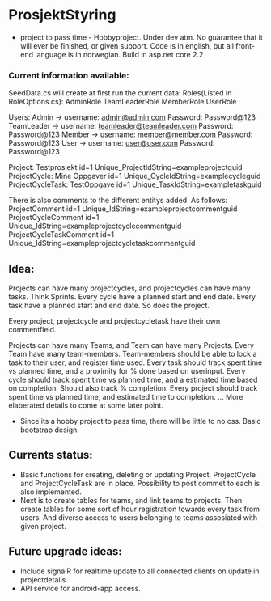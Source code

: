 # ProsjektStyring
- project to pass time - Hobbyproject. Under dev atm.
No guarantee that it will ever be finished, or given support.
Code is in english, but all front-end language is in norwegian. Build in asp.net core 2.2

### Current information available:  ###

SeedData.cs will create at first run the current data:
Roles(Listed in RoleOptions.cs):
AdminRole
TeamLeaderRole
MemberRole
UserRole

Users:
Admin -> username: admin@admin.com  Password: Password@123
TeamLeader -> username: teamleader@teamleader.com  Password: Password@123
Member -> username: member@member.com  Password: Password@123
User -> username: user@user.com  Password: Password@123

Project:
Testprosjekt	id=1	Unique_ProjectIdString=exampleprojectguid
ProjectCycle:
Mine Oppgaver	id=1	Unique_CycleIdString=examplecycleguid
ProjectCycleTask:
TestOppgave		id=1	Unique_TaskIdString=exampletaskguid

There is also comments to the different entitys added. As follows:
ProjectComment	id=1	Unique_IdString=exampleprojectcommentguid
ProjectCycleComment	id=1	Unique_IdString=exampleprojectcyclecommentguid
ProjectCycleTaskComment	id=1	Unique_IdString=exampleprojectcycletaskcommentguid


##  Idea:
Projects can have many projectcycles, and projectcycles can have many tasks. Think Sprints.
Every cycle have a planned start and end date. Every task have a planned start and end date. So does the project.

Every project, projectcycle and projectcycletask have their own commentfield.

Projects can have many Teams, and Team can have many Projects. Every Team have many team-members. Team-members should be able to lock a 
task to their user, and register time used.
Every task should track spent time vs planned time, and a proximity for % done based on userinput. 
Every cycle should track spent time vs planned time, and a estimated time based on completion. Should also track % completion.
Every project should track spent time vs planned time, and estimated time to completion.
... More elaberated details to come at some later point.

 - Since its a hobby project to pass time, there will be little to no css. Basic bootstrap design.

##  Currents status:
*	Basic functions for creating, deleting or updating Project, ProjectCycle and ProjectCycleTask are in place. Possibility to post commet to each is also implemented. 
*	Next is to create tables for teams, and link teams to projects. Then create tables for some sort of hour
registration towards every task from users. And diverse access to users belonging to teams assosiated with given project.

##  Future upgrade ideas:
- Include signalR for realtime update to all connected clients on update in projectdetails
- API service for android-app access.
